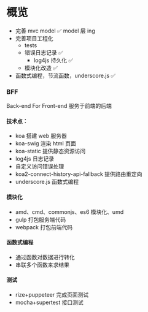 # 概览

- 完善 mvc model ✅ model 层 ing
- 完善项目工程化
  - tests
  - 错误日志记录 ✅
    - log4js 持久化 ✅
  - 模块化改造 ✅
- 函数式编程，节流函数，underscore.js ✅

### BFF

Back-end For Front-end 服务于前端的后端

#### 技术点：

- koa 搭建 web 服务器
- koa-swig 渲染 html 页面
- koa-static 提供静态资源访问
- log4js 日志记录
- 自定义访问错误处理
- koa2-connect-history-api-fallback 提供路由重定向
- underscore.js 函数式编程

#### 模块化

- amd、cmd、commonjs、es6 模块化、umd
- gulp 打包服务端代码
- webpack 打包前端代码

#### 函数式编程

- 通过函数对数据进行转化
- 串联多个函数来求结果

#### 测试

- rize+puppeteer 完成页面测试
- mocha+supertest 接口测试
